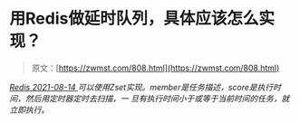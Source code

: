 <!--yml
category: 未分类
date: 0001-01-01 00:00:00
-->

# 用Redis做延时队列，具体应该怎么实现？

> 原文：[https://zwmst.com/808.html](https://zwmst.com/808.html)

   [ *Redis* ](https://zwmst.com/redis)*[ <time datetime="2021-08-14T08:12:24+08:00"> 2021-08-14 </time> ](https://zwmst.com/808.html)  可以使用Zset实现。member是任务描述，score是执行时间，然后用定时器定时去扫描，一 旦有执行时间小于或等于当前时间的任务，就立即执行。*